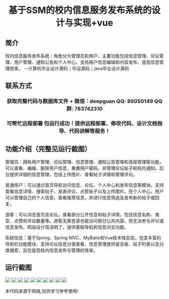 <p><h1 align="center">基于SSM的校内信息服务发布系统的设计与实现+vue</h1></p>

## 简介
校内信息服务发布系统：角色分为管理员和用户，主要功能包括信息管理、论坛管理、用户管理、通知公告和个人中心，支持用户信息编辑和内容发布，提高信息管理效率。    --计算机毕业设计源码；毕设源码；java毕业设计源码


## 联系方式
<p><h3 align="center">获取完整代码与数据库文件 + 微信：deepguan QQ: 86050149 QQ群: 783742310</h3></p>
<p><h3 align="center">可帮忙远程部署 包运行成功！提供远程部署、修改代码、设计文档指导、代码讲解等服务！</h3></p>

## 功能介绍（完整见运行截图）
管理员：拥有用户管理、论坛管理、信息管理、通知公告管理和高级管理等功能，可以查看、编辑、删除用户信息，重置用户密码，并管理论坛帖子和校内通知。后台提供详细的信息管理，包括上传图片、查看帖子详情和管理评论。

普通用户：可以通过首页导航访问信息、论坛、个人中心和发布信息等模块。支持查看信息详情、搜索帖子、发表评论、点赞帖子以及上传图片。在个人中心，用户可以管理自己的个人信息、查看推荐信息，并进行信息筛选及发布新的帖子或回复。

游客：可以浏览首页及论坛，查看部分公开信息和帖子详情，包括信息名称、类型、点赞和评论数量等。游客无需登录也能访问部分公共内容，但无法参与评论或信息发布。网站设计简洁明了，提供基础导航和信息浏览功能。

系统信息：基于Spring、Spring MVC、MyBatis和Vue技术栈实现，包含丰富的导航栏功能模块，支持论坛信息分类查看，信息管理提供留言板、帖子列表以及分类搜索，旨在提高校内信息发布与管理的效率。


## 运行截图
![](https://bs-1329754181.cos.ap-shanghai.myqcloud.com/ssm/InCampusInfoServiceSystem/img/001.jpg)
![](https://bs-1329754181.cos.ap-shanghai.myqcloud.com/ssm/InCampusInfoServiceSystem/img/002.jpg)
![](https://bs-1329754181.cos.ap-shanghai.myqcloud.com/ssm/InCampusInfoServiceSystem/img/003.jpg)
![](https://bs-1329754181.cos.ap-shanghai.myqcloud.com/ssm/InCampusInfoServiceSystem/img/004.jpg)
![](https://bs-1329754181.cos.ap-shanghai.myqcloud.com/ssm/InCampusInfoServiceSystem/img/005.jpg)
![](https://bs-1329754181.cos.ap-shanghai.myqcloud.com/ssm/InCampusInfoServiceSystem/img/006.jpg)
![](https://bs-1329754181.cos.ap-shanghai.myqcloud.com/ssm/InCampusInfoServiceSystem/img/007.jpg)
![](https://bs-1329754181.cos.ap-shanghai.myqcloud.com/ssm/InCampusInfoServiceSystem/img/008.jpg)
![](https://bs-1329754181.cos.ap-shanghai.myqcloud.com/ssm/InCampusInfoServiceSystem/img/009.jpg)
![](https://bs-1329754181.cos.ap-shanghai.myqcloud.com/ssm/InCampusInfoServiceSystem/img/010.jpg)

<p>本代码来源于网络,仅供学习参考使用!</p>
